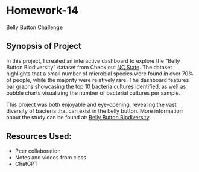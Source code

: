# Homework-14
Belly Button Challenge

## Synopsis of Project
In this project, I created an interactive dashboard to explore the "Belly Button Biodiversity" dataset from Check out [NC State](https://robdunnlab.com/projects/belly-button-biodiversity/). The dataset highlights that a small number of microbial species were found in over 70% of people, while the majority were relatively rare. The dashboard features bar graphs showcasing the top 10 bacteria cultures identified, as well as bubble charts visualizing the number of bacterial cultures per sample. 

This project was both enjoyable and eye-opening, revealing the vast diversity of bacteria that can exist in the belly button. More information about the study can be found at: [Belly Button Biodiversity](https://example.com).

## Resources Used:
 - Peer collaboration
 - Notes and videos from class
 - ChatGPT

